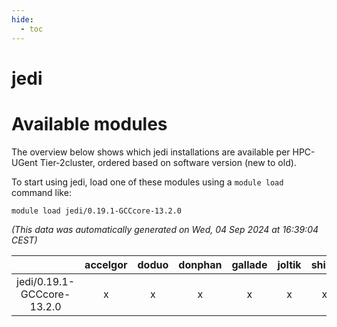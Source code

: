 ```yaml
---
hide:
  - toc
---
```


jedi
====

# Available modules


The overview below shows which jedi installations are available per HPC-UGent Tier-2cluster, ordered based on software version (new to old).

To start using jedi, load one of these modules using a `module load` command like:

```shell
module load jedi/0.19.1-GCCcore-13.2.0
```

*(This data was automatically generated on Wed, 04 Sep 2024 at 16:39:04 CEST)*  

| |accelgor|doduo|donphan|gallade|joltik|shinx|skitty|
| :---: | :---: | :---: | :---: | :---: | :---: | :---: | :---: |
|jedi/0.19.1-GCCcore-13.2.0|x|x|x|x|x|x|x|
